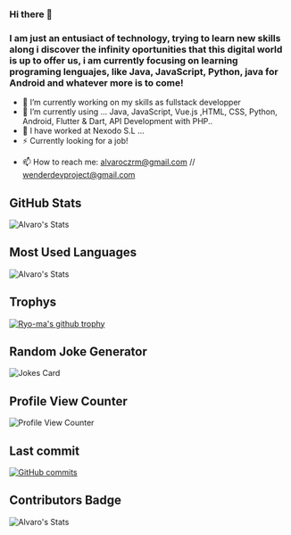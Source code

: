 ### Hi there 👋
### I am just an entusiact of technology, trying to learn new skills along i discover the infinity oportunities that this digital world is up to offer us, i am currently focusing on learning programing lenguajes, like Java, JavaScript, Python, java for Android and whatever more is to come!

- 🔭 I’m currently working on my skills as fullstack developper 
- 🌱 I’m currently using ... Java, JavaScript, Vue.js ,HTML, CSS, Python, Android, Flutter & Dart, API Development with PHP..
- 🏦 I have worked at Nexodo S.L ...
- ⚡ Currently looking for a job! 
<!-- - 👯 I’m looking to collaborate on ...

##- 💬 Ask me about ... -->
- 📫 How to reach me: alvaroczrm@gmail.com // wenderdevproject@gmail.com
<!--## Github Stats
![Alvaro's GitHub stats](https://github-readme-stats.vercel.app/api?username=alvaroczrm&show_icons=true&theme=dark&show)

![Top Langs](https://github-readme-stats.vercel.app/api/top-langs/?username=alvaroczrm&langs_count=8&theme=dark&show)
-->
 ## GitHub Stats
![Alvaro's Stats](https://github-readme-stats.vercel.app/api?username=alvaroczrm&show_icons=true&theme=blue-green)
## Most Used Languages
![Alvaro's Stats](https://github-readme-stats.vercel.app/api/top-langs/?username=alvaroczrm&theme=blue-green)
## Trophys
[![Ryo-ma's github trophy](https://github-profile-trophy.vercel.app/?username=alvaroczrm&row=1)](https://github.com/ryo-ma/github-profile-trophy&theme=blue-green)
## Random Joke Generator
![Jokes Card](https://readme-jokes.vercel.app/api)
## Profile View Counter
![Profile View Counter](https://komarev.com/ghpvc/?username=alvaroczrm)
## Last commit
[![GitHub commits](https://badgen.net/github/commits/alvaroczrm/Java-Frames)](https://GitHub.com/alvaroczrm/Java-Frames/commit/)
## Contributors Badge
![Alvaro's Stats](https://contrib.rocks/image?repo=pacoromo99/Kahoot)
<!--### Repository View Counter - HITS
![Hits](https://hitcounter.pythonanywhere.com/count/tag.svg?url=https://github.com/alvaroczrm/Java-Frames)
-->
